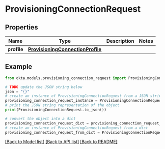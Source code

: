 # ProvisioningConnectionRequest


## Properties

Name | Type | Description | Notes
------------ | ------------- | ------------- | -------------
**profile** | [**ProvisioningConnectionProfile**](ProvisioningConnectionProfile.md) |  | 

## Example

```python
from okta.models.provisioning_connection_request import ProvisioningConnectionRequest

# TODO update the JSON string below
json = "{}"
# create an instance of ProvisioningConnectionRequest from a JSON string
provisioning_connection_request_instance = ProvisioningConnectionRequest.from_json(json)
# print the JSON string representation of the object
print(ProvisioningConnectionRequest.to_json())

# convert the object into a dict
provisioning_connection_request_dict = provisioning_connection_request_instance.to_dict()
# create an instance of ProvisioningConnectionRequest from a dict
provisioning_connection_request_from_dict = ProvisioningConnectionRequest.from_dict(provisioning_connection_request_dict)
```
[[Back to Model list]](../README.md#documentation-for-models) [[Back to API list]](../README.md#documentation-for-api-endpoints) [[Back to README]](../README.md)


